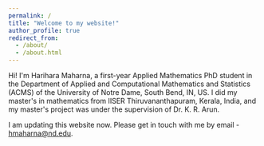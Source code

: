 ```yaml
---
permalink: /
title: "Welcome to my website!"
author_profile: true
redirect_from:
  - /about/
  - /about.html
---
```


Hi! I'm Harihara Maharna, a first-year Applied Mathematics PhD student in the Department of Applied and Computational Mathematics and Statistics (ACMS) of the University of Notre Dame, South Bend, IN, US. I did my master's in mathematics from IISER Thiruvananthapuram, Kerala, India, and my master's project was under the supervision of Dr. K. R. Arun.

I am updating this website now. Please get in touch with me by email - hmaharna@nd.edu.
